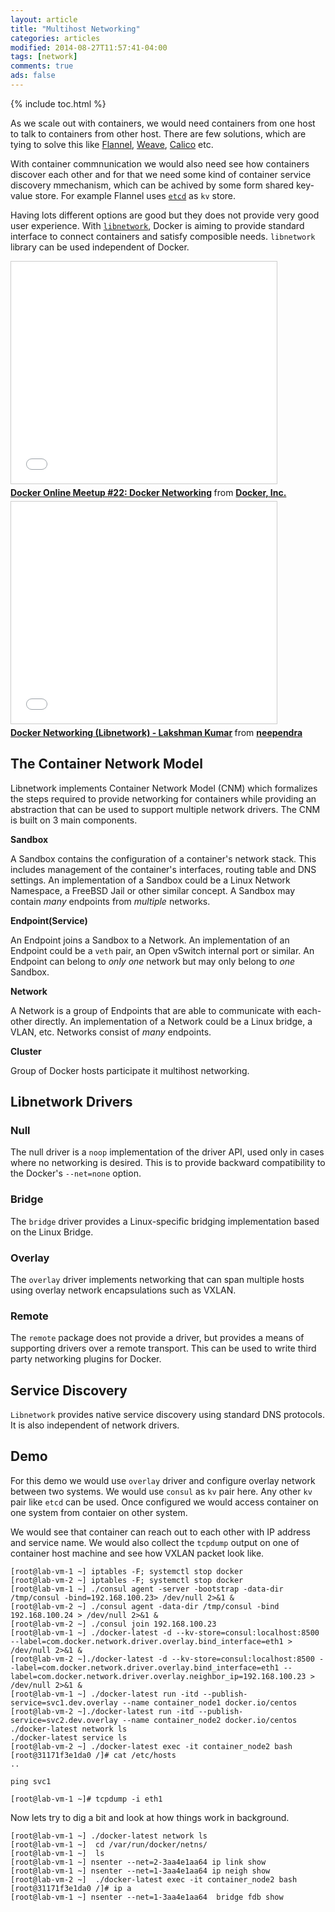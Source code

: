 ```yaml
---
layout: article
title: "Multihost Networking"
categories: articles
modified: 2014-08-27T11:57:41-04:00
tags: [network]
comments: true
ads: false
---
```


{% include toc.html %}


As we scale out with containers, we would need containers from one host to talk to containers from other host. There are few solutions, which are tying to  solve this like [Flannel](https://github.com/coreos/flannel), [Weave](https://github.com/weaveworks/weave), [Calico](http://www.projectcalico.org/) etc.

With container commnunication we would also need see how containers discover each other and for that we need some kind of container service discovery mmechanism, which can be achived by some form shared key-value store. For example Flannel uses [`etcd`](https://github.com/coreos/etcd) as `kv` store.

Having lots different options are good but they does not provide very good user experience. With [`libnetwork`](https://github.com/docker/libnetwork), Docker is aiming to provide standard interface to connect containers and satisfy composible needs. `libnetwork`  library can be used independent of Docker. 
 
<iframe src="//www.slideshare.net/slideshow/embed_code/key/b4sWkoqbwubDMR?startSlide=11" width="425" height="355" frameborder="0" marginwidth="0" marginheight="0" scrolling="no" style="border:1px solid #CCC; border-width:1px; margin-bottom:5px; max-width: 100%;" allowfullscreen> </iframe> <div style="margin-bottom:5px"> <strong> <a href="//www.slideshare.net/Docker/networking-breakout-v03" title="Docker Online Meetup #22: Docker Networking" target="_blank">Docker Online Meetup #22: Docker Networking</a> </strong> from <strong><a href="//www.slideshare.net/Docker" target="_blank">Docker, Inc.</a></strong> </div>


<iframe src="//www.slideshare.net/slideshow/embed_code/key/kheGMEUXm6QoHi?startSlide=7" width="425" height="355" frameborder="0" marginwidth="0" marginheight="0" scrolling="no" style="border:1px solid #CCC; border-width:1px; margin-bottom:5px; max-width: 100%;" allowfullscreen> </iframe> <div style="margin-bottom:5px"> <strong> <a href="//www.slideshare.net/neependra/docker-networking-libnetwork-lakshman-kumar" title="Docker Networking (Libnetwork) - Lakshman Kumar" target="_blank">Docker Networking (Libnetwork) - Lakshman Kumar</a> </strong> from <strong><a href="//www.slideshare.net/neependra" target="_blank">neependra</a></strong> </div>

## The Container Network Model

Libnetwork implements Container Network Model (CNM) which formalizes the steps required to provide networking for containers while providing an abstraction that can be used to support multiple network drivers. The CNM is built on 3 main components.

**Sandbox**

A Sandbox contains the configuration of a container's network stack.
This includes management of the container's interfaces, routing table and DNS settings.
An implementation of a Sandbox could be a Linux Network Namespace, a FreeBSD Jail or other similar concept.
A Sandbox may contain *many* endpoints from *multiple* networks.

**Endpoint(Service)**

An Endpoint joins a Sandbox to a Network.
An implementation of an Endpoint could be a `veth` pair, an Open vSwitch internal port or similar.
An Endpoint can belong to *only one* network but may only belong to *one* Sandbox.

**Network**

A Network is a group of Endpoints that are able to communicate with each-other directly.
An implementation of a Network could be a Linux bridge, a VLAN, etc.
Networks consist of *many* endpoints.

**Cluster**

Group of Docker hosts participate it multihost networking.


## Libnetwork Drivers

### Null

The null driver is a `noop` implementation of the driver API, used only in cases where no networking is desired. This is to provide backward compatibility to the Docker's `--net=none` option.

### Bridge

The `bridge` driver provides a Linux-specific bridging implementation based on the Linux Bridge.

### Overlay

The `overlay` driver implements networking that can span multiple hosts using overlay network encapsulations such as VXLAN. 

### Remote

The `remote` package does not provide a driver, but provides a means of supporting drivers over a remote transport. This can be used to write third party networking plugins for Docker.

##  Service Discovery
`Libnetwork` provides native service discovery using standard DNS protocols. It is also independent of network drivers.

## Demo
For this demo we would use `overlay` driver and configure overlay network between two systems. We would use `consul` as `kv` pair here. Any other `kv` pair like `etcd` can be used. Once configured we would access container on one system from contaier on other system. 

We would see that container can reach out to each other with IP address and service name. We would also collect the `tcpdump` output on one of container host machine and see how VXLAN packet look like.

<script type="text/javascript" src="https://asciinema.org/a/26992.js" id="asciicast-26992" async  data-theme="solarized-dark"></script>
~~~
[root@lab-vm-1 ~] iptables -F; systemctl stop docker
[root@lab-vm-2 ~] iptables -F; systemctl stop docker
[root@lab-vm-1 ~] ./consul agent -server -bootstrap -data-dir /tmp/consul -bind=192.168.100.23> /dev/null 2>&1 &
[root@lab-vm-2 ~] ./consul agent -data-dir /tmp/consul -bind 192.168.100.24 > /dev/null 2>&1 &
[root@lab-vm-2 ~] ./consul join 192.168.100.23
[root@lab-vm-1 ~] ./docker-latest -d --kv-store=consul:localhost:8500 --label=com.docker.network.driver.overlay.bind_interface=eth1 > /dev/null 2>&1 &
[root@lab-vm-2 ~]./docker-latest -d --kv-store=consul:localhost:8500 --label=com.docker.network.driver.overlay.bind_interface=eth1 --label=com.docker.network.driver.overlay.neighbor_ip=192.168.100.23 > /dev/null 2>&1 &
[root@lab-vm-1 ~] ./docker-latest run -itd --publish-service=svc1.dev.overlay --name container_node1 docker.io/centos 
[root@lab-vm-2 ~]./docker-latest run -itd --publish-service=svc2.dev.overlay --name container_node2 docker.io/centos
./docker-latest network ls
./docker-latest service ls
[root@lab-vm-2 ~] ./docker-latest exec -it container_node2 bash
[root@31171f3e1da0 /]# cat /etc/hosts
..

ping svc1

[root@lab-vm-1 ~]# tcpdump -i eth1 
~~~

Now lets try to dig a bit and look at how things work in background. 

<script type="text/javascript" src="https://asciinema.org/a/26993.js" id="asciicast-26993" async  data-theme="solarized-dark"></script>

~~~
[root@lab-vm-1 ~] ./docker-latest network ls
[root@lab-vm-1 ~]  cd /var/run/docker/netns/
[root@lab-vm-1 ~]  ls
[root@lab-vm-1 ~] nsenter --net=2-3aa4e1aa64 ip link show
[root@lab-vm-1 ~] nsenter --net=1-3aa4e1aa64 ip neigh show
[root@lab-vm-2 ~]  ./docker-latest exec -it container_node2 bash
[root@31171f3e1da0 /]# ip a 
[root@lab-vm-1 ~] nsenter --net=1-3aa4e1aa64  bridge fdb show

~~~

